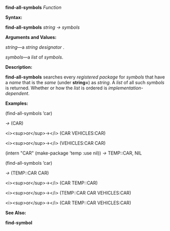 **find-all-symbols** *Function* 

**Syntax:** 

**find-all-symbols** *string → symbols* 

**Arguments and Values:** 

*string*—a *string designator* . 

*symbols*—a *list* of *symbols*. 

**Description:** 

**find-all-symbols** searches every *registered package* for *symbols* that have a *name* that is the *same* (under **string=**) as *string*. A *list* of all such *symbols* is returned. Whether or how the *list* is ordered is *implementation-dependent*. 

**Examples:** 

(find-all-symbols ’car) 

*→* (CAR) 

&#60;i&#62;&#60;sup&#62;or&#60;/sup&#62;→&#60;/i&#62; (CAR VEHICLES:CAR) 

&#60;i&#62;&#60;sup&#62;or&#60;/sup&#62;→&#60;/i&#62; (VEHICLES:CAR CAR) 

(intern "CAR" (make-package ’temp :use nil)) *→* TEMP::CAR, NIL 

(find-all-symbols ’car) 

*→* (TEMP::CAR CAR) 

&#60;i&#62;&#60;sup&#62;or&#60;/sup&#62;→&#60;/i&#62; (CAR TEMP::CAR) 

&#60;i&#62;&#60;sup&#62;or&#60;/sup&#62;→&#60;/i&#62; (TEMP::CAR CAR VEHICLES:CAR) 

&#60;i&#62;&#60;sup&#62;or&#60;/sup&#62;→&#60;/i&#62; (CAR TEMP::CAR VEHICLES:CAR) 

**See Also:** 

**find-symbol** 

